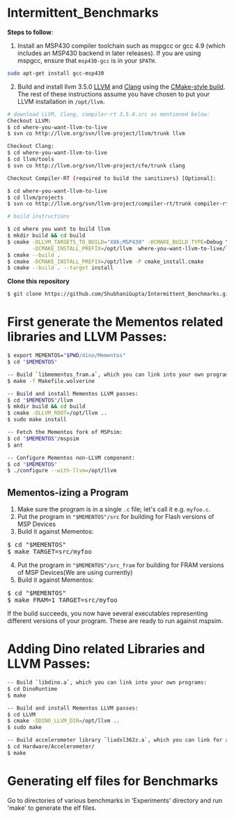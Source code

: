 # Intermittent_Benchmarks

__Steps to follow__:

1.  Install an MSP430 compiler toolchain such as mspgcc or gcc 4.9 (which includes an MSP430 backend in later releases).  If you are using mspgcc, ensure that `msp430-gcc` is in your `$PATH`.
```sh   
sudo apt-get install gcc-msp430
```
2.  Build and install llvm 3.5.0 [LLVM](http://llvm.org/) and
[Clang](http://clang.llvm.org/) using the [CMake-style
build](http://llvm.org/docs/CMake.html).  The rest of these instructions assume
you have chosen to put your LLVM installation in `/opt/llvm`.

```sh
# download LLVM, Clang, compiler-rt 3.5.0.src as mentioned below:
Checkout LLVM:
$ cd where-you-want-llvm-to-live
$ svn co http://llvm.org/svn/llvm-project/llvm/trunk llvm

Checkout Clang:
$ cd where-you-want-llvm-to-live
$ cd llvm/tools
$ svn co http://llvm.org/svn/llvm-project/cfe/trunk clang

Checkout Compiler-RT (required to build the sanitizers) [Optional]:

$ cd where-you-want-llvm-to-live
$ cd llvm/projects
$ svn co http://llvm.org/svn/llvm-project/compiler-rt/trunk compiler-rt

# build instructions

$ cd where you want to build llvm
$ mkdir build && cd build
$ cmake -DLLVM_TARGETS_TO_BUILD="X86;MSP430" -DCMAKE_BUILD_TYPE=Debug \
        -DCMAKE_INSTALL_PREFIX=/opt/llvm  where-you-want-llvm-to-live/llvm
$ cmake --build .
$ cmake -DCMAKE_INSTALL_PREFIX=/opt/llvm -P cmake_install.cmake
$ cmake --build . --target install

```
__Clone this repository__
```sh
$ git clone https://github.com/ShubhaniGupta/Intermittent_Benchmarks.git dino
```

# First generate the Mementos related libraries and LLVM Passes:
```sh
$ export MEMENTOS="$PWD/dino/Mementos"
$ cd "$MEMENTOS"

-- Build `libmementos_fram.a`, which you can link into your own programs:
$ make -f Makefile.wolverine

-- Build and install Mementos LLVM passes:
$ cd "$MEMENTOS"/llvm
$ mkdir build && cd build
$ cmake -DLLVM_ROOT=/opt/llvm ..
$ sudo make install

-- Fetch the Mementos fork of MSPsim:
$ cd "$MEMENTOS"/mspsim
$ ant

-- Configure Mementos non-LLVM component:
$ cd "$MEMENTOS"
$ ./configure --with-llvm=/opt/llvm

```
## Mementos-izing a Program #

1. Make sure the program is in a single `.c` file; let's call it e.g. `myfoo.c`.
2. Put the program in `"$MEMENTOS"/src` for building for Flash versions of MSP Devices
3. Build it against Mementos:
 <pre>
$ cd "$MEMENTOS"
$ make TARGET=src/myfoo
</pre>
4. Put the program in `"$MEMENTOS"/src_fram` for building for FRAM versions of MSP Devices(We are using currently)
5. Build it against Mementos:
 <pre>
$ cd "$MEMENTOS"
$ make FRAM=1 TARGET=src/myfoo
</pre>
 If the build succeeds, you now have several executables representing different versions of your program.  These are ready to run against mspsim.

# Adding Dino related Libraries and LLVM Passes:
```sh
-- Build `libdino.a`, which you can link into your own programs:
$ cd DinoRuntime
$ make

-- Build and install Mementos LLVM passes:
$ cd LLVM
$ cmake -DDINO_LLVM_DIR=/opt/llvm ..
$ sudo make

-- Build accelerometer library `liadxl362z.a`, which you can link for ac benchmark:
$ cd Hardware/Accelerometer/
$ make

```

# Generating elf files for Benchmarks
Go to directories of various benchmarks in 'Experiments' directory and run 'make' to generate the elf files.

